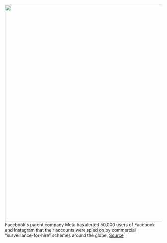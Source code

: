 <img src='https://cdn.vox-cdn.com/thumbor/41tqnTCrCLz7ZnJ-QqGtmBcSVs0=/0x0:2040x1360/1200x800/filters:focal(857x517:1183x843)/cdn.vox-cdn.com/uploads/chorus_image/image/70283497/acastro_211101_1777_meta_0002.0.jpg' width='700px' /><br/>
Facebook's parent company Meta has alerted 50,000 users of Facebook and Instagram that their accounts were spied on by commercial “surveillance-for-hire” schemes around the globe.
<a href='https://www.theverge.com/2021/12/16/22840296/meta-alerts-50000-users-targeting-by-surveillance-for-hire-nso'> Source <a/>